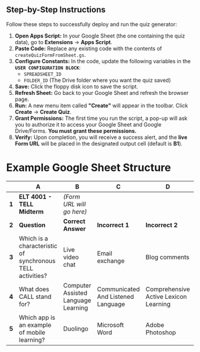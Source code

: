 ## Step-by-Step Instructions

Follow these steps to successfully deploy and run the quiz generator:

1. **Open Apps Script:** In your Google Sheet (the one containing the quiz data), go to **Extensions** $\rightarrow$ **Apps Script**.
2. **Paste Code:** Replace any existing code with the contents of `createQuizFormFromSheet.gs`.
3. **Configure Constants:** In the code, update the following variables in the **`USER CONFIGURATION BLOCK`**:
    - `SPREADSHEET_ID`
    - `FOLDER_ID` (The Drive folder where you want the quiz saved)
4. **Save:** Click the floppy disk icon to save the script.
5. **Refresh Sheet:** Go back to your Google Sheet and refresh the browser page.
6. **Run:** A new menu item called **"Create"** will appear in the toolbar. Click **Create** $\rightarrow$ **Create Quiz**.
7. **Grant Permissions:** The first time you run the script, a pop-up will ask you to authorize it to access your Google Sheet and Google Drive/Forms. **You must grant these permissions.**
8. **Verify:** Upon completion, you will receive a success alert, and the **live Form URL** will be placed in the designated output cell (default is **B1**).



# Example Google Sheet Structure 
||**A**|**B**|**C**|**D**|**E**|
|---|---|---|---|---|---|
|**1**|**ELT 4001 - TELL Midterm**|_(Form URL will go here)_||||
|**2**|**Question**|**Correct Answer**|**Incorrect 1**|**Incorrect 2**|**Incorrect 3**|
|**3**|Which is a characteristic of synchronous TELL activities?|Live video chat|Email exchange|Blog comments|Forum posting|
|**4**|What does CALL stand for?|Computer Assisted Language Learning|Communicated And Listened Language|Comprehensive Active Lexicon Learning|Controlled Adaptive Learning Logic|
|**5**|Which app is an example of mobile learning?|Duolingo|Microsoft Word|Adobe Photoshop|iTunes (Desktop)|
